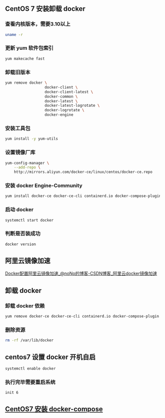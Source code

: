 ## CentOS 7 安装卸载 docker

### 查看内核版本，需要3.10以上

```sh
uname -r
```

### 更新 yum 软件包索引

```sh
yum makecache fast
```

### 卸载旧版本

```sh
yum remove docker \
                  docker-client \
                  docker-client-latest \
                  docker-common \
                  docker-latest \
                  docker-latest-logrotate \
                  docker-logrotate \
                  docker-engine
```

### 安装工具包

```sh
yum install -y yum-utils
```

### 设置镜像厂库

```sh
yum-config-manager \
    --add-repo \
    http://mirrors.aliyun.com/docker-ce/linux/centos/docker-ce.repo
```

### 安装 docker Engine-Community

```sh
yum install docker-ce docker-ce-cli containerd.io docker-compose-plugin
```

### 启动 docker

```sh
systemctl start docker
```

### 判断是否装成功

```sh
docker version
```

## 阿里云镜像加速

[Docker配置阿里云镜像加速_@noNo的博客-CSDN博客_阿里云docker镜像加速](https://blog.csdn.net/m0_46665077/article/details/124248727)

## 卸载 docker

### 卸载 docker 依赖

```sh
yum remove docker-ce docker-ce-cli containerd.io docker-compose-plugin
```

### 删除资源

```sh
rm -rf /var/lib/docker
```

## centos7 设置 docker 开机自启

```sh
systemctl enable docker 
```

### 执行完毕需要重启系统

```sh
init 6
```

## [CentOS7 安装 docker-compose](https://www.cnblogs.com/liuzonglin/p/17199465.html)
